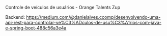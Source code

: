 Controle de veículos de usuários - Orange Talents Zup

Backend:
https://medium.com/@danielalves.ccomp/desenvolvendo-uma-api-rest-para-controlar-ve%C3%ADculos-de-usu%C3%A1rios-com-java-e-spring-boot-488c56a3e4a
